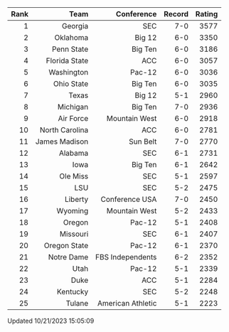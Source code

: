 | Rank  | Team                 | Conference           | Record   | Rating |
| ---:  | ---:                 | ---:                 | ---:     | ---:   |
| 1     | Georgia              | SEC                  | 7-0      | 3577   |
| 2     | Oklahoma             | Big 12               | 6-0      | 3350   |
| 3     | Penn State           | Big Ten              | 6-0      | 3186   |
| 4     | Florida State        | ACC                  | 6-0      | 3057   |
| 5     | Washington           | Pac-12               | 6-0      | 3036   |
| 6     | Ohio State           | Big Ten              | 6-0      | 3035   |
| 7     | Texas                | Big 12               | 5-1      | 2960   |
| 8     | Michigan             | Big Ten              | 7-0      | 2936   |
| 9     | Air Force            | Mountain West        | 6-0      | 2918   |
| 10    | North Carolina       | ACC                  | 6-0      | 2781   |
| 11    | James Madison        | Sun Belt             | 7-0      | 2770   |
| 12    | Alabama              | SEC                  | 6-1      | 2731   |
| 13    | Iowa                 | Big Ten              | 6-1      | 2642   |
| 14    | Ole Miss             | SEC                  | 5-1      | 2597   |
| 15    | LSU                  | SEC                  | 5-2      | 2475   |
| 16    | Liberty              | Conference USA       | 7-0      | 2450   |
| 17    | Wyoming              | Mountain West        | 5-2      | 2433   |
| 18    | Oregon               | Pac-12               | 5-1      | 2408   |
| 19    | Missouri             | SEC                  | 6-1      | 2407   |
| 20    | Oregon State         | Pac-12               | 6-1      | 2370   |
| 21    | Notre Dame           | FBS Independents     | 6-2      | 2352   |
| 22    | Utah                 | Pac-12               | 5-1      | 2339   |
| 23    | Duke                 | ACC                  | 5-1      | 2284   |
| 24    | Kentucky             | SEC                  | 5-2      | 2248   |
| 25    | Tulane               | American Athletic    | 5-1      | 2223   |

Updated 10/21/2023 15:05:09
